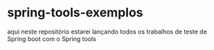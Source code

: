 # spring-tools-exemplos
aqui neste repositório estarei lançando todos os trabalhos de teste de Spring boot com o Spring tools
